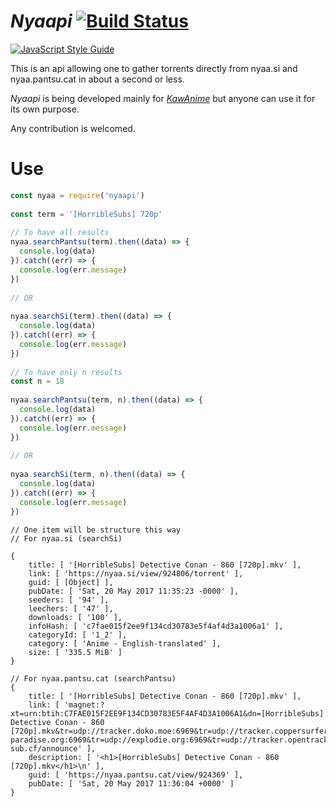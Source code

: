 # _Nyaapi_  [![Build Status](https://travis-ci.org/Kylart/Nyaapi.svg?branch=master)](https://travis-ci.org/Kylart/Nyaapi)

[![JavaScript Style Guide](https://cdn.rawgit.com/feross/standard/master/badge.svg)](https://github.com/feross/standard)

This is an api allowing one to gather torrents directly from nyaa.si and nyaa.pantsu.cat in about a second or less.

_Nyaapi_ is being developed mainly for [_KawAnime_](https://github.com/Kylart/KawAnime) but anyone can use it for
 its own purpose.

Any contribution is welcomed.

# Use

```javascript
const nyaa = require('nyaapi')
 
const term = '[HorribleSubs] 720p'
 
// To have all results
nyaa.searchPantsu(term).then((data) => {
  console.log(data)
}).catch((err) => {
  console.log(err.message)
})
 
// OR
 
nyaa.searchSi(term).then((data) => {
  console.log(data)
}).catch((err) => {
  console.log(err.message)
})
 
// To have only n results
const n = 18
 
nyaa.searchPantsu(term, n).then((data) => {
  console.log(data)
}).catch((err) => {
  console.log(err.message)
})
 
// OR
 
nyaa.searchSi(term, n).then((data) => {
  console.log(data)
}).catch((err) => {
  console.log(err.message)
})
```

```
// One item will be structure this way
// For nyaa.si (searchSi)

{ 
    title: [ '[HorribleSubs] Detective Conan - 860 [720p].mkv' ],
    link: [ 'https://nyaa.si/view/924806/torrent' ],
    guid: [ [Object] ],
    pubDate: [ 'Sat, 20 May 2017 11:35:23 -0000' ],
    seeders: [ '94' ],
    leechers: [ '47' ],
    downloads: [ '100' ],
    infoHash: [ 'c7fae015f2ee9f134cd30783e5f4af4d3a1006a1' ],
    categoryId: [ '1_2' ],
    category: [ 'Anime - English-translated' ],
    size: [ '335.5 MiB' ]
}
 
// For nyaa.pantsu.cat (searchPantsu)
{ 
    title: [ '[HorribleSubs] Detective Conan - 860 [720p].mkv' ],
    link: [ 'magnet:?xt=urn:btih:C7FAE015F2EE9F134CD30783E5F4AF4D3A1006A1&dn=[HorribleSubs] Detective Conan - 860 [720p].mkv&tr=udp://tracker.doko.moe:6969&tr=udp://tracker.coppersurfer.tk:6969&tr=udp://zer0day.to:1337/announce&tr=udp://tracker.leechers-paradise.org:6969&tr=udp://explodie.org:6969&tr=udp://tracker.opentrackr.org:1337&tr=udp://tracker.internetwarriors.net:1337/announce&tr=http://mgtracker.org:6969/announce&tr=http://tracker.baka-sub.cf/announce' ],
    description: [ '<h1>[HorribleSubs] Detective Conan - 860 [720p].mkv</h1>\n' ],
    guid: [ 'https://nyaa.pantsu.cat/view/924369' ],
    pubDate: [ 'Sat, 20 May 2017 11:36:04 +0000' ] 
}
```